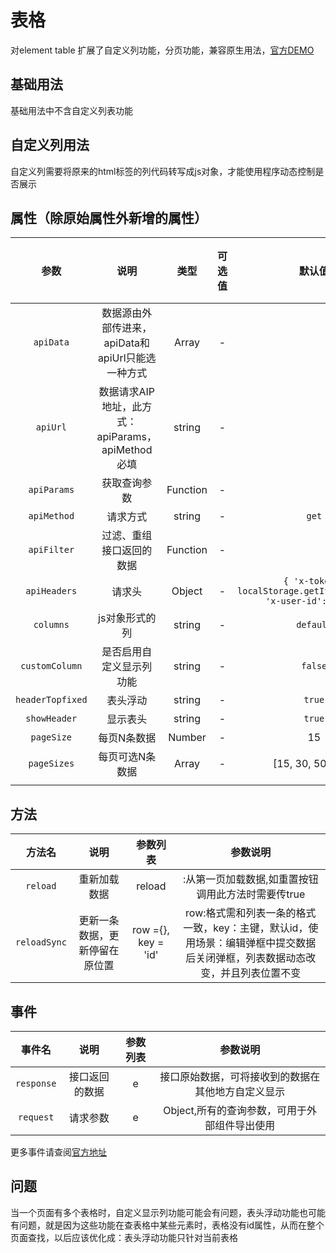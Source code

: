 <!-- 加载 demo 组件 start -->
<script setup>
import demo from './demo.vue'
import demo2 from './demo2.vue'
</script>
<!-- 加载 demo 组件 end -->

<!-- 正文开始 -->

# 表格

对element table 扩展了自定义列功能，分页功能，兼容原生用法，[官方DEMO](https://element-plus.org/zh-CN/component/table.html)

## 基础用法


基础用法中不含自定义列表功能

<Preview comp-name="BuTable" demo-name="demo">
  <demo />
</Preview>

## 自定义列用法

自定义列需要将原来的html标签的列代码转写成js对象，才能使用程序动态控制是否展示

<Preview comp-name="BuTable" demo-name="demo2">
  <demo2 />
</Preview>


<div class="prev_table">

## 属性（除原始属性外新增的属性）
|       参数       |                       说明                        |   类型   | 可选值 |                                 默认值                                 | 是否必填 |
| :--------------: | :-----------------------------------------------: | :------: | :----: | :--------------------------------------------------------------------: | :------: |
|    `apiData`     | 数据源由外部传进来，apiData和apiUrl只能选一种方式 |  Array   |   -    |                                                                        |    否    |
|     `apiUrl`     | 数据请求AIP地址，此方式：apiParams，apiMethod必填 |  string  |   -    |                                                                        |    是    |
|   `apiParams`    |                   获取查询参数                    | Function |   -    |                                                                        |    是    |
|   `apiMethod`    |                     请求方式                      |  string  |   -    |                                 `get`                                  |    是    |
|   `apiFilter`    |             过滤、重组接口返回的数据              | Function |   -    |                                                                        |    否    |
|   `apiHeaders`   |                      请求头                       |  Object  |   -    | ```{ 'x-token': localStorage.getItem('token'),  'x-user-id': 1   } ``` |    否    |
|    `columns`     |                  js对象形式的列                   |  string  |   -    |                               `default`                                |    否    |
|  `customColumn`  |             是否启用自定义显示列功能              |  string  |   -    |                                `false`                                 |    否    |
| `headerTopfixed` |                     表头浮动                      |  string  |   -    |                                 `true`                                 |    否    |
|   `showHeader`   |                     显示表头                      |  string  |   -    |                                 `true`                                 |    否    |
|    `pageSize`    |                    每页N条数据                    |  Number  |   -    |                                   15                                   |    否    |
|   `pageSizes`    |                  每页可选N条数据                  |  Array   |   -    |                           [15, 30, 50, 100]                            |    否    |
|                  |

## 方法
|   方法名   |      说明      | 参数列表 |                      参数说明                      |
| :--------: | :------------: | :------: | :------------------------------------------------: |
| `reload` | 重新加载数据 |    reload    | :从第一页加载数据,如重置按钮 调用此方法时需要传true |
| `reloadSync` | 更新一条数据，更新停留在原位置 |    row ={}, key = 'id'    | row:格式需和列表一条的格式一致，key：主键，默认id，使用场景：编辑弹框中提交数据后关闭弹框，列表数据动态改变，并且列表位置不变|
## 事件
|   事件名   |      说明      | 参数列表 |                      参数说明                      |
| :--------: | :------------: | :------: | :------------------------------------------------: |
| `response` | 接口返回的数据 |    e     | 接口原始数据，可将接收到的数据在其他地方自定义显示 |
| `request`  |    请求参数    |    e     |   Object,所有的查询参数，可用于外部组件导出使用    |

更多事件请查阅[官方地址](https://element-plus.org/zh-CN/component/table.html#table-%E4%BA%8B%E4%BB%B6)

</div>




## 问题

当一个页面有多个表格时，自定义显示列功能可能会有问题，表头浮动功能也可能有问题，就是因为这些功能在查表格中某些元素时，表格没有id属性，从而在整个页面查找，以后应该优化成：表头浮动功能只针对当前表格